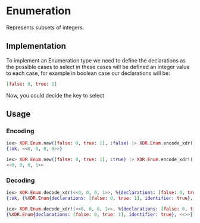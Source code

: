 # Enumeration

 Represents subsets of integers.

## Implementation

To implement an Enumeration type we need to define the declarations as the possible cases to select in these cases will be defined an integer value to each case, for example in boolean case our declarations will be:

```elixir
[false: 0, true: 1]
```
Now, you could decide the key to select


## Usage

### Encoding

```elixir 
iex> XDR.Enum.new([false: 0, true: 1], :false) |> XDR.Enum.encode_xdr()
{:ok, <<0, 0, 0, 0>>}

iex> XDR.Enum.new([false: 0, true: 1], :true) |> XDR.Enum.encode_xdr!()
<<0, 0, 0, 1>>
```

### Decoding

```elixir
iex> XDR.Enum.decode_xdr(<<0, 0, 0, 1>>, %{declarations: [false: 0, true: 1]})
{:ok, {%XDR.Enum{declarations: [false: 0, true: 1], identifier: true}, <<>>}}

iex> XDR.Enum.decode_xdr!(<<0, 0, 0, 1>>, %{declarations: [false: 0, true: 1]})
{%XDR.Enum{declarations: [false: 0, true: 1], identifier: true}, <<>>}
```